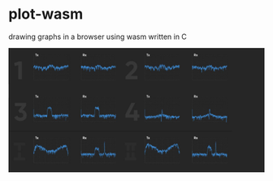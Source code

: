 # plot-wasm
drawing graphs in a browser using wasm written in C

<p align="center"><img src="img/spec.JPG" alt="Spectrum"/></p?
- - - 
**Dependencies**
1. SDL2
2. SDL2_image
3. SDL2_ttf
